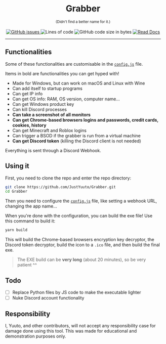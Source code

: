 <div align="center">
    <h1>Grabber</h1>
    <small>(Didn't find a better name for it.)</small>
    <br/><br/>
    <a href="https://github.com/JustYuuto/Grabber/issues">
        <img alt="GitHub issues" src="https://img.shields.io/github/issues/JustYuuto/Grabber?style=for-the-badge">
    </a>
    <img alt="Lines of code" src="https://img.shields.io/tokei/lines/github/JustYuuto/Grabber?style=for-the-badge">
    <img alt="GitHub code size in bytes" src="https://img.shields.io/github/languages/code-size/JustYuuto/Grabber?style=for-the-badge">
    <a href="https://github.com/JustYuuto/Grabber/wiki">
        <img alt="Read Docs" src="https://img.shields.io/badge/Read-Docs-blue?style=for-the-badge">
    </a>
</div>

--------------------------

## Functionalities

Some of these functionalities are customisable in the [`config.js`](config.js) file.

Items in bold are functionalities you can get hyped with!

* Made for Windows, but can work on macOS and Linux with Wine
* Can add itself to startup programs
* Can get IP info
* Can get OS info: RAM, OS version, computer name...
* Can get Windows product key
* Can kill Discord processes
* **Can take a screenshot of all monitors**
* **Can get Chrome-based browsers logins and passwords, credit cards, cookies, history** 
* Can get Minecraft and Roblox logins
* Can trigger a BSOD if the grabber is run from a virtual machine
* **Can get Discord token** (killing the Discord client is not needed)

Everything is sent through a Discord Webhook.

## Using it

First, you need to clone the repo and enter the repo directory:

```bash
git clone https://github.com/JustYuuto/Grabber.git
cd Grabber
```

Then you need to configure the [``config.js``](config.js) file, like setting a webhook URL, changing the app name...

When you're done with the configuration, you can build the exe file! Use this command to build it:

```bash
yarn build
```

This will build the Chrome-based browsers encryption key decryptor, the Discord token decryptor, build the icon to a ``.ico`` file, and then build the final exe.

> The EXE build can be **very long** (about 20 minutes), so be very patient ^^

## Todo

* [ ] Replace Python files by JS code to make the executable lighter
* [ ] Nuke Discord account functionality

## Responsibility

I, Yuuto, and other contributors, will not accept any responsibility case for damage done using this tool. This was made for educational and demonstration purposes only.

